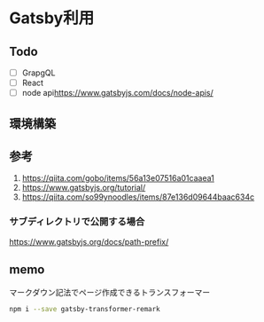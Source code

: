 # Gatsby利用

## Todo

- [ ] GrapgQL
- [ ] React
- [ ] node api<https://www.gatsbyjs.com/docs/node-apis/>

## 環境構築

## 参考

1. <https://qiita.com/gobo/items/56a13e07516a01caaea1>
2. <https://www.gatsbyjs.org/tutorial/>
3. <https://qiita.com/so99ynoodles/items/87e136d09644baac634c>

### サブディレクトリで公開する場合

<https://www.gatsbyjs.org/docs/path-prefix/>

## memo

マークダウン記法でページ作成できるトランスフォーマー

```bash
npm i --save gatsby-transformer-remark
```
